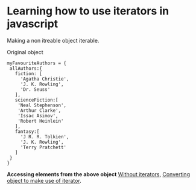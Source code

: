 # Learning how to use iterators in javascript
Making a non itreable object iterable.

Original object 

```
myFavouriteAuthors = {
 allAuthors:{
   fiction: [
     'Agatha Christie',
     'J. K. Rowling',
     'Dr. Seuss'
   ],
   scienceFiction:[
    'Neal Stephenson',
    'Arthur Clarke',
    'Issac Asimov',
    'Robert Heinlein'
   ],
   fantasy:[
     'J R. R. Tolkien',
     'J. K. Rowling',
     'Terry Pratchett'
   ]
 }
}
```

**Accessing elements from the above object** 
[Without iterators](/src/naiveApproach.js),
[Converting object to make use of iterator](/src/iterators.js).